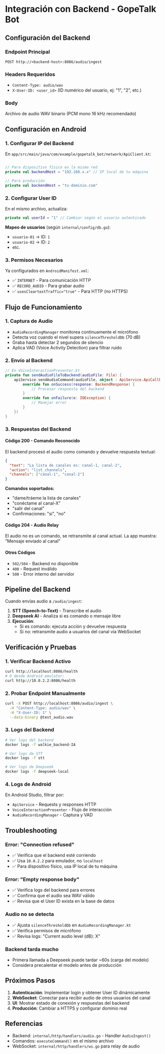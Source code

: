 # Integración con Backend - GopeTalk Bot

## Configuración del Backend

### Endpoint Principal
```
POST http://<backend-host>:8086/audio/ingest
```

### Headers Requeridos
- `Content-Type: audio/wav`
- `X-User-ID: <user_id>` (ID numérico del usuario, ej: "1", "2", etc.)

### Body
Archivo de audio WAV binario (PCM mono 16 kHz recomendado)

## Configuración en Android

### 1. Configurar IP del Backend

En `app/src/main/java/com/example/gopetalk_bot/network/ApiClient.kt`:

```kotlin

// Para dispositivo físico en la misma red
private val backendHost = "192.168.x.x" // IP local de tu máquina

// Para producción
private val backendHost = "tu-dominio.com"
```

### 2. Configurar User ID

En el mismo archivo, actualiza:

```kotlin
private val userId = "1" // Cambiar según el usuario autenticado
```

**Mapeo de usuarios** (según `internal/config/db.go`):
- `usuario-01` → ID: `1`
- `usuario-02` → ID: `2`
- etc.

### 3. Permisos Necesarios

Ya configurados en `AndroidManifest.xml`:
- ✅ `INTERNET` - Para comunicación HTTP
- ✅ `RECORD_AUDIO` - Para grabar audio
- ✅ `usesCleartextTraffic="true"` - Para HTTP (no HTTPS)

## Flujo de Funcionamiento

### 1. Captura de Audio
- `AudioRecordingManager` monitorea continuamente el micrófono
- Detecta voz cuando el nivel supera `silenceThresholdDb` (70 dB)
- Graba hasta detectar 2 segundos de silencio
- Aplica VAD (Voice Activity Detection) para filtrar ruido

### 2. Envío al Backend
```kotlin
// En VoiceInteractionPresenter.kt
private fun sendAudioFileToBackend(audioFile: File) {
    apiService.sendAudioCommand(audioFile, object : ApiService.ApiCallback {
        override fun onSuccess(response: BackendResponse) {
            // Procesar respuesta del backend
        }
        override fun onFailure(e: IOException) {
            // Manejar error
        }
    })
}
```

### 3. Respuestas del Backend

#### Código 200 - Comando Reconocido
El backend procesó el audio como comando y devuelve respuesta textual:
```json
{
  "text": "La lista de canales es: canal-1, canal-2",
  "action": "list_channels",
  "channels": ["canal-1", "canal-2"]
}
```

**Comandos soportados:**
- "dame/tráeme la lista de canales"
- "conéctame al canal-X"
- "salir del canal"
- Confirmaciones: "sí", "no"

#### Código 204 - Audio Relay
El audio no es un comando, se retransmite al canal actual.
La app muestra: "Mensaje enviado al canal"

#### Otros Códigos
- `502/504` - Backend no disponible
- `400` - Request inválido
- `500` - Error interno del servidor

## Pipeline del Backend

Cuando envías audio a `/audio/ingest`:

1. **STT (Speech-to-Text)** - Transcribe el audio
2. **Deepseek AI** - Analiza si es comando o mensaje libre
3. **Ejecución**:
   - Si es comando: ejecuta acción y devuelve respuesta
   - Si no: retransmite audio a usuarios del canal vía WebSocket

## Verificación y Pruebas

### 1. Verificar Backend Activo
```bash
curl http://localhost:8086/health
# O desde Android emulator:
curl http://10.0.2.2:8086/health
```

### 2. Probar Endpoint Manualmente
```bash
curl -X POST http://localhost:8086/audio/ingest \
  -H "Content-Type: audio/wav" \
  -H "X-User-ID: 1" \
  --data-binary @test_audio.wav
```

### 3. Logs del Backend
```bash
# Ver logs del backend
docker logs -f walkie_backend-IA

# Ver logs de STT
docker logs -f stt

# Ver logs de Deepseek
docker logs -f deepseek-local
```

### 4. Logs de Android
En Android Studio, filtrar por:
- `ApiService` - Requests y responses HTTP
- `VoiceInteractionPresenter` - Flujo de interacción
- `AudioRecordingManager` - Captura y VAD

## Troubleshooting

### Error: "Connection refused"
- ✅ Verifica que el backend esté corriendo
- ✅ Usa `10.0.2.2` para emulador, no `localhost`
- ✅ Para dispositivo físico, usa IP local de tu máquina

### Error: "Empty response body"
- ✅ Verifica logs del backend para errores
- ✅ Confirma que el audio sea WAV válido
- ✅ Revisa que el User ID exista en la base de datos

### Audio no se detecta
- ✅ Ajusta `silenceThresholdDb` en `AudioRecordingManager.kt`
- ✅ Verifica permisos de micrófono
- ✅ Revisa logs: "Current audio level (dB): X"

### Backend tarda mucho
- Primera llamada a Deepseek puede tardar ~60s (carga del modelo)
- Considera precalentar el modelo antes de producción

## Próximos Pasos

1. **Autenticación**: Implementar login y obtener User ID dinámicamente
2. **WebSocket**: Conectar para recibir audio de otros usuarios del canal
3. **UI**: Mostrar estado de conexión y respuestas del backend
4. **Producción**: Cambiar a HTTPS y configurar dominio real

## Referencias

- Backend: `internal/http/handlers/audio.go` - Handler `AudioIngest()`
- Comandos: `executeCommand()` en el mismo archivo
- WebSocket: `internal/http/handlers/ws.go` para relay de audio
